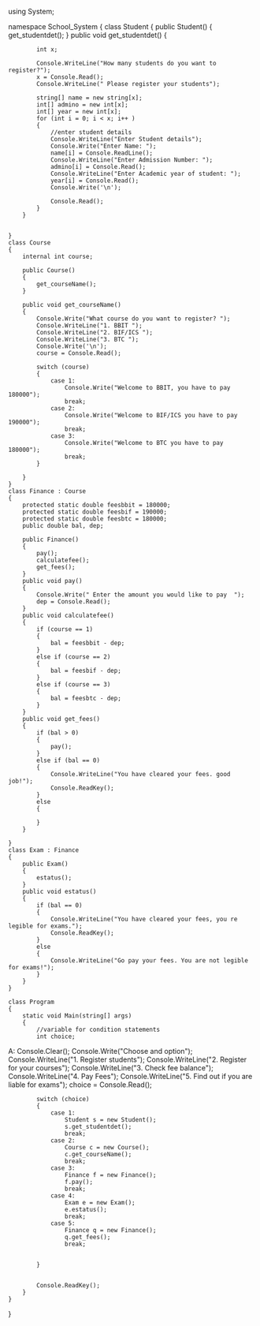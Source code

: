 using System;

namespace School_System
{
    class Student
    {
        public Student()
        {
            get_studentdet();
        }
        public void get_studentdet()
        {
        
            int x;
            
            Console.WriteLine("How many students do you want to register?");
            x = Console.Read();
            Console.WriteLine(" Please register your students");

            string[] name = new string[x];
            int[] admino = new int[x];
            int[] year = new int[x];
            for (int i = 0; i < x; i++ )
            {
                //enter student details
                Console.WriteLine("Enter Student details");
                Console.Write("Enter Name: ");
                name[i] = Console.ReadLine();
                Console.WriteLine("Enter Admission Number: ");
                admino[i] = Console.Read();
                Console.WriteLine("Enter Academic year of student: ");
                year[i] = Console.Read();
                Console.Write('\n');

                Console.Read();
            }
        }

        
    }
    class Course
    {
        internal int course;

        public Course()
        {
            get_courseName();
        }

        public void get_courseName()
        {
            Console.Write("What course do you want to register? ");
            Console.WriteLine("1. BBIT ");
            Console.WriteLine("2. BIF/ICS ");
            Console.WriteLine("3. BTC ");
            Console.Write('\n');
            course = Console.Read();

            switch (course)
            {
                case 1:
                    Console.Write("Welcome to BBIT, you have to pay 180000");
                    break;
                case 2:
                    Console.Write("Welcome to BIF/ICS you have to pay 190000");
                    break;
                case 3:
                    Console.Write("Welcome to BTC you have to pay 180000");
                    break;
            }

        }
    }
    class Finance : Course
    {
        protected static double feesbbit = 180000;
        protected static double feesbif = 190000;
        protected static double feesbtc = 180000;
        public double bal, dep;

        public Finance()
        {
            pay();
            calculatefee();
            get_fees();
        }
        public void pay()
        {
            Console.Write(" Enter the amount you would like to pay  ");
            dep = Console.Read();
        }
        public void calculatefee()
        {
            if (course == 1)
            {
                bal = feesbbit - dep;
            }
            else if (course == 2)
            {
                bal = feesbif - dep;
            }
            else if (course == 3)
            {
                bal = feesbtc - dep;
            }
        }
        public void get_fees()
        {
            if (bal > 0)
            {
                pay();
            }
            else if (bal == 0)
            {
                Console.WriteLine("You have cleared your fees. good job!");
                Console.ReadKey();
            }
            else
            {

            }
        }

    }
    class Exam : Finance
    {
        public Exam()
        {
            estatus();
        }
        public void estatus()
        {
            if (bal == 0)
            {
                Console.WriteLine("You have cleared your fees, you re legible for exams.");
                Console.ReadKey();
            }
            else
            {
                Console.WriteLine("Go pay your fees. You are not legible for exams!");
            }
        }
    }
        
    class Program
    {
        static void Main(string[] args)
        {
            //variable for condition statements
            int choice;
            
A:            Console.Clear();
            Console.Write("Choose and option");
            Console.WriteLine("1. Register students");
            Console.WriteLine("2. Register for your courses");
            Console.WriteLine("3. Check fee balance");
            Console.WriteLine("4. Pay Fees");
            Console.WriteLine("5. Find out if you are liable for exams");
            choice = Console.Read();

            switch (choice)
            {
                case 1:
                    Student s = new Student();
                    s.get_studentdet();
                    break;
                case 2:
                    Course c = new Course();
                    c.get_courseName();
                    break;
                case 3:
                    Finance f = new Finance();
                    f.pay();
                    break;
                case 4:
                    Exam e = new Exam();
                    e.estatus();
                    break;
                case 5:
                    Finance q = new Finance();
                    q.get_fees();
                    break;
                 
                     
            }


            Console.ReadKey();
        }
    }
}
